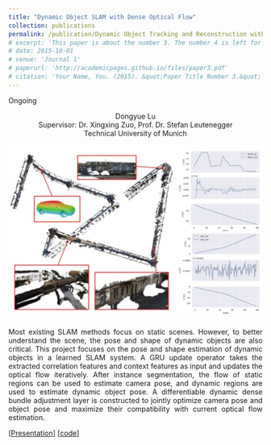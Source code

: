 ```yaml
---
title: "Dynamic Object SLAM with Dense Optical Flow"
collection: publications
permalink: /publication/Dynamic Object Tracking and Reconstruction with Dense Optical Flow
# excerpt: 'This paper is about the number 3. The number 4 is left for future work.'
# date: 2015-10-01
# venue: 'Journal 1'
# paperurl: 'http://academicpages.github.io/files/paper3.pdf'
# citation: 'Your Name, You. (2015). &quot;Paper Title Number 3.&quot; <i>Journal 1</i>. 1(3).'
---
```


Ongoing

<center>
Dongyue Lu <br /> 
Supervisor: Dr. Xingxing Zuo, Prof. Dr. Stefan Leutenegger <br /> 
Technical University of Munich 
</center>

<!-- <p align = "center">
<img src = ../files/overview.png alt = 'scene' height = 10% width = 80% />
<img src = ../files/result.png alt = 'scene' height = 10% width = 80% />
</p> -->

![thesis](../files/thesis.png)

<p align = "justify"> 
Most existing SLAM methods focus on static scenes. However, to better understand the scene, the pose and shape of dynamic objects are also critical.
This project focuses on the pose and shape estimation of dynamic objects in a learned SLAM system.
A GRU update operator takes the extracted correlation features and context features as input and updates the optical flow iteratively.
After instance segmentation, the flow of static regions can be used to estimate camera pose, and dynamic regions are used to estimate dynamic object pose.
A differentiable dynamic dense bundle adjustment layer is constructed to jointly optimize camera pose and object pose and maximize their compatibility with current optical flow estimation.
</p>

[[Presentation](http://dylanorange.github.io/files/slides.pdf)]
[[code](https://github.com/DylanOrange/DROID-SLAM/tree/vkitti-allscene)]
<!-- [[Project report](http://dylanorange.github.io/files/mvs.pdf)]
[[code](https://github.com/DylanOrange/End-to-end-Learned-Multi-View-Stereo-Reconstruction-with-Transformers)] -->